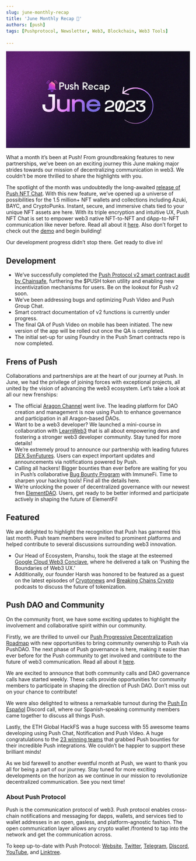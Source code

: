 ```yaml
---
slug: june-monthly-recap
title: 'June Monthly Recap 🌅'
authors: [push]
tags: [Pushprotocol, Newsletter, Web3, Blockchain, Web3 Tools]

---
```

![Docusaurus Image](./cover-image.webp)

<!--truncate-->

What a month it’s been at Push! From groundbreaking features to new partnerships, we’ve been on an exciting journey this June making major strides towards our mission of decentralizing communication in web3. We couldn’t be more thrilled to share the highlights with you.

The spotlight of the month was undoubtedly the long-awaited [release of Push NFT Chat](https://twitter.com/pushprotocol/status/1666491248436297728?s=20). With this new feature, we’ve opened up a universe of possibilities for the 1.5 million+ NFT wallets and collections including Azuki, BAYC, and CryptoPunks. Instant, secure, and immersive chats tied to your unique NFT assets are here. With its triple encryption and intuitive UX, Push NFT Chat is set to empower web3 native NFT-to-NFT and dApp-to-NFT communication like never before. Read all about it [here](https://medium.com/push-protocol/introducing-push-nft-chat-chats-and-comms-tied-to-your-nfts-done-right-98717c04438d). Also don’t forget to check out the [demo](https://twitter.com/pushprotocol/status/1666859600161779733?s=20) and begin building!

Our development progress didn’t stop there. Get ready to dive in!

## Development
- We’ve successfully completed the [Push Protocol v2 smart contract audit by Chainsafe](https://twitter.com/pushprotocol/status/1663910676513816578?s=20), furthering the $PUSH token utility and enabling new incentivization mechanisms for users. Be on the lookout for Push v2 soon.
- We’ve been addressing bugs and optimizing Push Video and Push Group Chat.
- Smart contract documentation of v2 functions is currently under progress.
- The final QA of Push Video on mobile has been initiated. The new version of the app will be rolled out once the QA is completed.
- The initial set-up for using Foundry in the Push Smart contracts repo is now completed.

## Frens of Push
Collaborations and partnerships are at the heart of our journey at Push. In June, we had the privilege of joining forces with exceptional projects, all united by the vision of advancing the web3 ecosystem. Let’s take a look at all our new frenships:

- The official [Aragon Channel](https://twitter.com/pushprotocol/status/1663576587122384897?s=20) went live. The leading platform for DAO creation and management is now using Push to enhance governance and participation in all Aragon-based DAOs.
- Want to be a web3 developer? We launched a mini-course in collaboration with [LearnWeb3](https://twitter.com/pushprotocol/status/1666824629485473792?s=20) that is all about empowering devs and fostering a stronger web3 developer community. Stay tuned for more details!
- We’re extremely proud to announce our partnership with leading futures [DEX SynFutures](https://twitter.com/pushprotocol/status/1669327886522937344?s=20). Users can expect important updates and announcements via notifications powered by Push.
- Calling all hackers! Bigger bounties than ever before are waiting for you in Push’s collaborative [Bug Bounty Program](https://twitter.com/pushprotocol/status/1671521942195646465) with ImmuneFi. Time to sharpen your hacking tools! Find all the details here.
- We’re unlocking the power of decentralized governance with our newest fren [ElementDAO](https://twitter.com/pushprotocol/status/1671879753840873480). Users, get ready to be better informed and participate actively in shaping the future of ElementFi!

## Featured
We are delighted to highlight the recognition that Push has garnered this last month. Push team members were invited to prominent platforms and helped contribute to several discussions surrounding web3 innovation.

- Our Head of Ecosystem, Pranshu, took the stage at the esteemed [Google Cloud Web3 Conclave](https://twitter.com/pushprotocol/status/1663482897490116610?s=20), where he delivered a talk on ‘Pushing the Boundaries of Web3 UX.’
- Additionally, our founder Harsh was honored to be featured as a guest on the latest episodes of [Cryptonews](https://twitter.com/pushprotocol/status/1666067423173267457?s=20) and [Breaking Chains Crypto](https://twitter.com/pushprotocol/status/1665705030849122304?s=20) podcasts to discuss the future of tokenization.


## Push DAO and Community
On the community front, we have some exciting updates to highlight the involvement and collaborative spirit within our community.

Firstly, we are thrilled to unveil our [Push Progressive Decentralization Roadmap](https://twitter.com/pushprotocol/status/1664316051201441811?s=20) with new opportunities to bring community ownership to Push via PushDAO. The next phase of Push governance is here, making it easier than ever before for the Push community to get involved and contribute to the future of web3 communication. Read all about it [here](https://medium.com/push-protocol/push-dao-progressive-decentralization-the-next-phase-of-push-governance-1cce258dceba).

We are excited to announce that both community calls and DAO governance calls have started weekly. These calls provide opportunities for community members to participate in shaping the direction of Push DAO. Don’t miss out on your chance to contribute!

We were also delighted to witness a remarkable turnout during the [Push En Español](https://twitter.com/pushprotocol/status/1669770430494769158?s=20) Discord call, where our Spanish-speaking community members came together to discuss all things Push.

Lastly, the ETH Global HackFS was a huge success with 55 awesome teams developing using Push Chat, Notification and Push Video. A huge congratulations to the [23 winning teams](https://twitter.com/pushprotocol/status/1673370078660939776) that grabbed Push bounties for their incredible Push integrations. We couldn’t be happier to support these brilliant minds!

As we bid farewell to another eventful month at Push, we want to thank you all for being a part of our journey. Stay tuned for more exciting developments on the horizon as we continue in our mission to revolutionize decentralized communication. See you next time!


### About Push Protocol

Push is the communication protocol of web3. Push protocol enables cross-chain notifications and messaging for dapps, wallets, and services tied to wallet addresses in an open, gasless, and platform-agnostic fashion. The open communication layer allows any crypto wallet /frontend to tap into the network and get the communication across.

To keep up-to-date with Push Protocol: [Website](https://push.org/), [Twitter](https://twitter.com/pushprotocol), [Telegram](https://t.me/epnsproject), [Discord](https://discord.gg/pushprotocol), [YouTube](https://www.youtube.com/c/EthereumPushNotificationService), and [Linktree](https://linktr.ee/pushprotocol).

